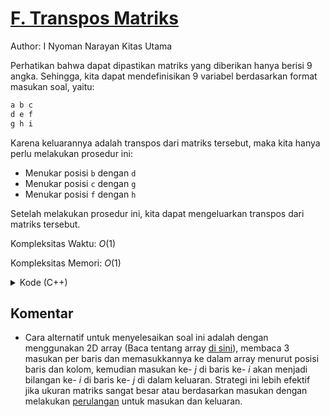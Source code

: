 # [F. Transpos Matriks](https://tlx.toki.id/courses/basic/chapters/03/problems/F)

Author: I Nyoman Narayan Kitas Utama

Perhatikan bahwa dapat dipastikan matriks yang diberikan hanya berisi 9 angka. Sehingga, kita dapat mendefinisikan 9 variabel berdasarkan format masukan soal, yaitu:

```c++
a b c
d e f
g h i
```

Karena keluarannya adalah transpos dari matriks tersebut, maka kita hanya perlu melakukan prosedur ini:
- Menukar posisi `b` dengan `d`
- Menukar posisi `c` dengan `g`
- Menukar posisi `f` dengan `h`

Setelah melakukan prosedur ini, kita dapat mengeluarkan transpos dari matriks tersebut.

Kompleksitas Waktu: $O(1)$

Kompleksitas Memori: $O(1)$

<details>
  <summary>Kode (C++)</summary>
C++ (stdio.h library):

```c++
#include <stdio.h>
int main()
{
    int a, b, c, d, e, f, g, h, i;
    scanf("%d %d %d", &a, &b, &c);
    scanf("%d %d %d", &d, &e, &f);
    scanf("%d %d %d", &g, &h, &i);
    printf("%d %d %d\n", a, d, g);
    printf("%d %d %d\n", b, e, h);
    printf("%d %d %d\n", c, f, i);
    return 0;
}
```

C++ (iostream library):

```c++
#include <iostream>

using namespace std;

int main()
{
    int a, b, c, d, e, f, g, h, i;
    cin >> a >> b >> c;
    cin >> d >> e >> f;
    cin >> g >> h >> i;
    cout << a << " " << d << " " << g << endl;
    cout << b << " " << e << " " << h << endl;
    cout << c << " " << f << " " << i << endl;
    return 0;
}
```
</details>

## Komentar
    
- Cara alternatif untuk menyelesaikan soal ini adalah dengan menggunakan 2D array (Baca tentang array [di sini](https://tlx.toki.id/courses/basic/chapters/09/lessons/A)), membaca 3 masukan per baris dan memasukkannya ke dalam array menurut posisi baris dan kolom, kemudian masukan ke- $j$ di baris ke- $i$ akan menjadi bilangan ke- $i$ di baris ke- $j$ di dalam keluaran. Strategi ini lebih efektif jika ukuran matriks sangat besar atau berdasarkan masukan dengan melakukan [perulangan](https://tlx.toki.id/courses/basic/chapters/06/lessons/A) untuk masukan dan keluaran.
